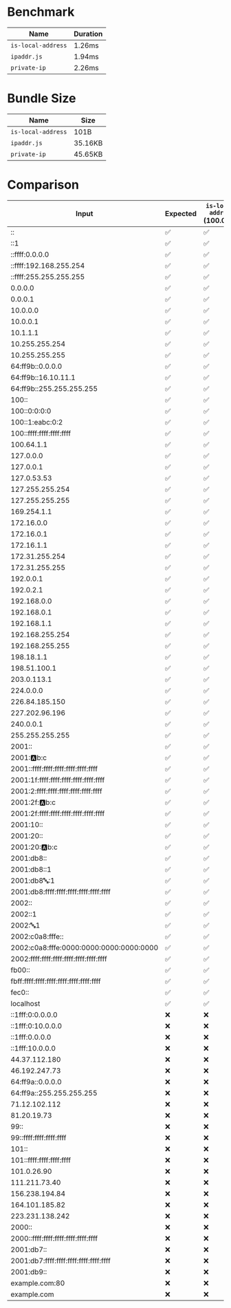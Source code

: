 # Benchmark

| Name | Duration |
|------|----------|
| `is-local-address` | 1.26ms |
| `ipaddr.js` | 1.94ms |
| `private-ip` | 2.26ms |

# Bundle Size

| Name | Size |
|------|------|
| `is-local-address` | 101B |
| `ipaddr.js` | 35.16KB |
| `private-ip` | 45.65KB |

# Comparison

| Input | Expected | `is-local-address` (100.00%) | `ipaddr.js` (96.88%) | `private-ip` (87.50%) |
|-------|----------|-------|-------|-------|
| :: | ✅ | ✅ | ✅ | ✅ |
| ::1 | ✅ | ✅ | ✅ | ✅ |
| ::ffff:0.0.0.0 | ✅ | ✅ | ✅ | ✅ |
| ::ffff:192.168.255.254 | ✅ | ✅ | ✅ | ✅ |
| ::ffff:255.255.255.255 | ✅ | ✅ | ✅ | ✅ |
| 0.0.0.0 | ✅ | ✅ | ✅ | ✅ |
| 0.0.0.1 | ✅ | ✅ | ✅ | ✅ |
| 10.0.0.0 | ✅ | ✅ | ✅ | ✅ |
| 10.0.0.1 | ✅ | ✅ | ✅ | ✅ |
| 10.1.1.1 | ✅ | ✅ | ✅ | ✅ |
| 10.255.255.254 | ✅ | ✅ | ✅ | ✅ |
| 10.255.255.255 | ✅ | ✅ | ✅ | ✅ |
| 64:ff9b::0.0.0.0 | ✅ | ✅ | ✅ | ✅ |
| 64:ff9b::16.10.11.1 | ✅ | ✅ | ✅ | ✅ |
| 64:ff9b::255.255.255.255 | ✅ | ✅ | ✅ | ✅ |
| 100:: | ✅ | ✅ | ✅ | ✅ |
| 100::0:0:0:0 | ✅ | ✅ | ✅ | ✅ |
| 100::1:eabc:0:2 | ✅ | ✅ | ✅ | ✅ |
| 100::ffff:ffff:ffff:ffff | ✅ | ✅ | ✅ | ✅ |
| 100.64.1.1 | ✅ | ✅ | ✅ | ✅ |
| 127.0.0.0 | ✅ | ✅ | ✅ | ✅ |
| 127.0.0.1 | ✅ | ✅ | ✅ | ✅ |
| 127.0.53.53 | ✅ | ✅ | ✅ | ✅ |
| 127.255.255.254 | ✅ | ✅ | ✅ | ✅ |
| 127.255.255.255 | ✅ | ✅ | ✅ | ✅ |
| 169.254.1.1 | ✅ | ✅ | ✅ | ✅ |
| 172.16.0.0 | ✅ | ✅ | ✅ | ✅ |
| 172.16.0.1 | ✅ | ✅ | ✅ | ✅ |
| 172.16.1.1 | ✅ | ✅ | ✅ | ✅ |
| 172.31.255.254 | ✅ | ✅ | ✅ | ✅ |
| 172.31.255.255 | ✅ | ✅ | ✅ | ✅ |
| 192.0.0.1 | ✅ | ✅ | ✅ | ✅ |
| 192.0.2.1 | ✅ | ✅ | ✅ | ✅ |
| 192.168.0.0 | ✅ | ✅ | ✅ | ✅ |
| 192.168.0.1 | ✅ | ✅ | ✅ | ✅ |
| 192.168.1.1 | ✅ | ✅ | ✅ | ✅ |
| 192.168.255.254 | ✅ | ✅ | ✅ | ✅ |
| 192.168.255.255 | ✅ | ✅ | ✅ | ✅ |
| 198.18.1.1 | ✅ | ✅ | ✅ | ✅ |
| 198.51.100.1 | ✅ | ✅ | ✅ | ✅ |
| 203.0.113.1 | ✅ | ✅ | ✅ | ✅ |
| 224.0.0.0 | ✅ | ✅ | ✅ | ❌ |
| 226.84.185.150 | ✅ | ✅ | ✅ | ❌ |
| 227.202.96.196 | ✅ | ✅ | ✅ | ❌ |
| 240.0.0.1 | ✅ | ✅ | ✅ | ✅ |
| 255.255.255.255 | ✅ | ✅ | ✅ | ✅ |
| 2001:: | ✅ | ✅ | ✅ | ✅ |
| 2001::a:b:c | ✅ | ✅ | ✅ | ✅ |
| 2001::ffff:ffff:ffff:ffff:ffff:ffff | ✅ | ✅ | ✅ | ✅ |
| 2001:1f:ffff:ffff:ffff:ffff:ffff:ffff | ✅ | ✅ | ✅ | ❌ |
| 2001:2:ffff:ffff:ffff:ffff:ffff:ffff | ✅ | ✅ | ✅ | ❌ |
| 2001:2f::a:b:c | ✅ | ✅ | ✅ | ✅ |
| 2001:2f:ffff:ffff:ffff:ffff:ffff:ffff | ✅ | ✅ | ✅ | ✅ |
| 2001:10:: | ✅ | ✅ | ✅ | ❌ |
| 2001:20:: | ✅ | ✅ | ✅ | ✅ |
| 2001:20::a:b:c | ✅ | ✅ | ✅ | ✅ |
| 2001:db8:: | ✅ | ✅ | ✅ | ✅ |
| 2001:db8::1 | ✅ | ✅ | ✅ | ✅ |
| 2001:db8:abc::1 | ✅ | ✅ | ✅ | ✅ |
| 2001:db8:ffff:ffff:ffff:ffff:ffff:ffff | ✅ | ✅ | ✅ | ✅ |
| 2002:: | ✅ | ✅ | ✅ | ✅ |
| 2002::1 | ✅ | ✅ | ✅ | ✅ |
| 2002::abc:1 | ✅ | ✅ | ✅ | ✅ |
| 2002:c0a8:fffe:: | ✅ | ✅ | ✅ | ✅ |
| 2002:c0a8:fffe:0000:0000:0000:0000:0000 | ✅ | ✅ | ✅ | ✅ |
| 2002:ffff:ffff:ffff:ffff:ffff:ffff:ffff | ✅ | ✅ | ✅ | ✅ |
| fb00:: | ✅ | ✅ | ❌ | ❌ |
| fbff:ffff:ffff:ffff:ffff:ffff:ffff:ffff | ✅ | ✅ | ❌ | ❌ |
| fec0:: | ✅ | ✅ | ❌ | ❌ |
| localhost | ✅ | ✅ | ✅ | `undefined` |
| ::1fff:0:0.0.0.0 | ❌ | ❌ | ❌ | ❌ |
| ::1fff:0:10.0.0.0 | ❌ | ❌ | ❌ | ❌ |
| ::1fff:0.0.0.0 | ❌ | ❌ | ❌ | ❌ |
| ::1fff:10.0.0.0 | ❌ | ❌ | ❌ | ❌ |
| 44.37.112.180 | ❌ | ❌ | ❌ | ❌ |
| 46.192.247.73 | ❌ | ❌ | ❌ | ❌ |
| 64:ff9a::0.0.0.0 | ❌ | ❌ | ❌ | ❌ |
| 64:ff9a::255.255.255.255 | ❌ | ❌ | ❌ | ❌ |
| 71.12.102.112 | ❌ | ❌ | ❌ | ❌ |
| 81.20.19.73 | ❌ | ❌ | ❌ | ❌ |
| 99:: | ❌ | ❌ | ❌ | ❌ |
| 99::ffff:ffff:ffff:ffff | ❌ | ❌ | ❌ | ❌ |
| 101:: | ❌ | ❌ | ❌ | ❌ |
| 101::ffff:ffff:ffff:ffff | ❌ | ❌ | ❌ | ❌ |
| 101.0.26.90 | ❌ | ❌ | ❌ | ❌ |
| 111.211.73.40 | ❌ | ❌ | ❌ | ❌ |
| 156.238.194.84 | ❌ | ❌ | ❌ | ❌ |
| 164.101.185.82 | ❌ | ❌ | ❌ | ❌ |
| 223.231.138.242 | ❌ | ❌ | ❌ | ❌ |
| 2000:: | ❌ | ❌ | ❌ | ❌ |
| 2000::ffff:ffff:ffff:ffff:ffff:ffff | ❌ | ❌ | ❌ | ❌ |
| 2001:db7:: | ❌ | ❌ | ❌ | ❌ |
| 2001:db7:ffff:ffff:ffff:ffff:ffff:ffff | ❌ | ❌ | ❌ | ❌ |
| 2001:db9:: | ❌ | ❌ | ❌ | ❌ |
| example.com:80 | ❌ | ❌ | ❌ | `undefined` |
| example.com | ❌ | ❌ | ❌ | `undefined` |
